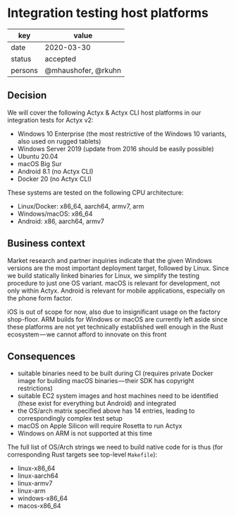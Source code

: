 # Integration testing host platforms

| key | value |
| --- | --- |
| date | 2020-03-30 |
| status | accepted |
| persons | @mhaushofer, @rkuhn |

## Decision

We will cover the following Actyx & Actyx CLI host platforms in our integration tests for Actyx v2:

- Windows 10 Enterprise (the most restrictive of the Windows 10 variants, also used on rugged tablets)
- Windows Server 2019 (update from 2016 should be easily possible)
- Ubuntu 20.04
- macOS Big Sur
- Android 8.1 (no Actyx CLI)
- Docker 20 (no Actyx CLI)

These systems are tested on the following CPU architecture:

- Linux/Docker: x86_64, aarch64, armv7, arm
- Windows/macOS: x86_64
- Android: x86, aarch64, armv7

## Business context

Market research and partner inquiries indicate that the given Windows versions are the most important deployment target, followed by Linux.
Since we build statically linked binaries for Linux, we simplify the testing procedure to just one OS variant.
macOS is relevant for development, not only within Actyx.
Android is relevant for mobile applications, especially on the phone form factor.

iOS is out of scope for now, also due to insignificant usage on the factory shop-floor.
ARM builds for Windows or macOS are currently left aside since these platforms are not yet technically established well enough in the Rust ecosystem — we cannot afford to innovate on this front

## Consequences

- suitable binaries need to be built during CI (requires private Docker image for building macOS binaries — their SDK has copyright restrictions)
- suitable EC2 system images and host machines need to be identified (these exist for everything but Android) and integrated
- the OS/arch matrix specified above has 14 entries, leading to correspondingly complex test setup
- macOS on Apple Silicon will require Rosetta to run Actyx
- Windows on ARM is not supported at this time

The full list of OS/Arch strings we need to build native code for is thus (for corresponding Rust targets see top-level `Makefile`):

- linux-x86_64
- linux-aarch64
- linux-armv7
- linux-arm
- windows-x86_64
- macos-x86_64
